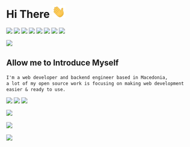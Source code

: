 # Hi There <img src="assets/wave.gif" width="35px">

![](https://img.shields.io/badge/html5%20-%23323330.svg?&style=for-the-badge&logo=html5&logoColor=%23E34F26) ![](https://img.shields.io/badge/css3%20-%23323330.svg?&style=for-the-badge&logo=css3&logoColor=%231572B6) ![](https://img.shields.io/badge/javascript%20-%23323330.svg?&style=for-the-badge&logo=javascript&logoColor=%23F7DF1E) ![](https://img.shields.io/badge/laravel-%23323330.svg?&style=for-the-badge&logo=laravel&logoColor=23092E20) ![](https://img.shields.io/badge/django%20-%23323330.svg?&style=for-the-badge&logo=django&logoColor=23092E20) ![](https://img.shields.io/badge/php-%23323330.svg?&style=for-the-badge&logo=php&logoColor=%23777BB4) ![](https://img.shields.io/badge/python%20-%23323330.svg?&style=for-the-badge&logo=python&logoColor=2314354C) ![](https://img.shields.io/badge/mysql-%23323330.svg?&style=for-the-badge&logo=mysql&logoColor=white)

[![](https://img.shields.io/badge/astennu-%235a37dc.svg?&style=for-the-badge)](https://astennu.com)

## Allow me to Introduce Myself

```
I'm a web developer and backend engineer based in Macedonia,
a lot of my open source work is focusing on making web development easier & ready to use.
```


![](http://estruyf-github.azurewebsites.net/api/VisitorHit?user=arsovskidev&countColorcountColor&countColor=%235a37dc)
[![](https://img.shields.io/badge/gitlab-%235a37dc.svg?&style=for-the-badge)](https://gitlab.com/arsovskidev)
[![](https://img.shields.io/badge/linkedin-%235a37dc.svg?&style=for-the-badge)](https://linkedin.com/in/filiparsovski)

[![](https://www.codewars.com/users/arsovskidev/badges/large)](https://www.codewars.com/users/arsovskidev)

![](https://github-readme-stats.vercel.app/api?username=arsovskidev&count_private=true&show_icons=true&theme=midnight-purple)

[![](https://github-readme-stats.vercel.app/api/pin/?username=arsovskidev&repo=100-days-of-code&theme=midnight-purple)](https://github.com/arsovskidev/100-days-of-code)
